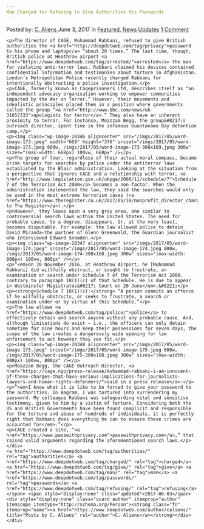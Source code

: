 ```yaml
---
Man Charged for Refusing to Give Authorities His Passwords
---
```

<article class="post-listing post-20341 post type-post status-publish format-standard has-post-thumbnail hentry  tag-authorities tag-charged tag-give tag-man tag-passwords tag-refusing">
    <div class="post-inner">
        <span>Posted by: <a href="https://www.deepdotweb.com/author/caliens/" title="">C. Aliens </a></span>
    <span>June 3, 2017</span>
    <span>in <a href="https://www.deepdotweb.com/category/deepdot-news/" rel="category tag">Featured</a>, <a href="https://www.deepdotweb.com/category/news-updates/" rel="category tag">News Updates</a></span>
    <span><a href="https://www.deepdotweb.com/2017/06/03/man-charged-refusing-give-authorities-passwords/#comments">1 Comment</a></span>
    </p>
    <div class="clear"></div>
    
    <p>The director of CAGE, Muhammad Rabbani, refused to give British authorities the <a href="http://deepdotweb.com/tag/privacy">password to his phone and laptop</a> “about 20 times.” The last time, though, British police at Heathrow airport <a href="https://www.deepdotweb.com/tag/arrested/">arrested</a> the man for violating anti-terror laws. Rabbani claimed his devices contained confidential information and testimonies about torture in Afghanistan. London’s Metropolitan Police recently charged Rabbani for intentionally obstructing a police investigation.</p>
    <p>CAGE, formerly known as Cageprisoners Ltd, describes itself as “an independent advocacy organisation working to empower communities impacted by the War on Terror.” However, their movements and idealistic principles placed them in a position where governments called the group “<a href="http://www.bbc.com/news/uk-31657333">apologists for terror</a>.” They also have an inherent proximity to terror. For instance, Moazzam Begg, the group&#8217;s outreach director, spent time in the infamous Guantanamo Bay detention camp.</p>
    <p><img class="wp-image-20346 aligncenter" src="/imgs/2017/05/word-image-173.jpeg" width="668" height="376" srcset="/imgs/2017/05/word-image-173.jpeg 800w, /imgs/2017/05/word-image-173-300x169.jpeg 300w" sizes="(max-width: 668px) 100vw, 668px" /></p>
    <p>The group of four, regardless of their actual moral compass, became prime targets for searches by police under the antiterror laws established by the Blair administration. Looking at the situation from a perspective that ignores CAGE and a relationship with terror, <a href="http://www.legislation.gov.uk/ukpga/2000/11/schedule/7">Schedule 7 of the Terrorism Act 2000</a> becomes a non-factor. When the administration implemented the law, they said the searches would only be used in the most extreme terrorism cases (<a href="https://www.theregister.co.uk/2017/05/18/nonprofit_director_charged_terrorism_act_2000/">according to The Register</a>).</p>
    <p>However, they leave open a very gray area, one similar to controversial search laws within the United States. The need for probable cause, to a degree, disappears. Or, at the very least, becomes disputable. For example: the law allowed police to detain David Miranda—the partner of Glenn Greenwald, the Guardian journalist who interviewed Edward Snowden.</p>
    <p><img class="wp-image-20347 aligncenter" src="/imgs/2017/05/word-image-174.jpeg" srcset="/imgs/2017/05/word-image-174.jpeg 800w, /imgs/2017/05/word-image-174-300x168.jpeg 300w" sizes="(max-width: 800px) 100vw, 800px" /></p>
    <p>“<em>On 20 November 2016, at Heathrow Airport, he [Muhammad Rabbani] did willfully obstruct, or sought to frustrate, an examination or search under Schedule 7 of the Terrorism Act 2000, contrary to paragraph 18(1)(c) of that Schedule. He is due to appear in Westminster Magistrates&#8217; Court on 20 June</em>.&#8221;</p>
    <p><strong>Schedule 7 18(1)(c):</strong> “A person commits an offence if he wilfully obstructs, or seeks to frustrate, a search or examination under or by virtue of this Schedule.”</p>
    <p>The law allows <a href="https://www.deepdotweb.com/tag/police/">police</a> to effectively detain and search anyone without any probable cause. And, although limitations do exist – i.e., the officers can only detain sometime for nine hours and keep their possessions for seven days, the scope of the law creates a dangerously wide opening for law enforcement to act however they see fit.</p>
    <p><img class="wp-image-20348 aligncenter" src="/imgs/2017/05/word-image-175.jpeg" srcset="/imgs/2017/05/word-image-175.jpeg 800w, /imgs/2017/05/word-image-175-300x188.jpeg 300w" sizes="(max-width: 800px) 100vw, 800px" /></p>
    <p>Moazzam Begg, the CAGE Outreach Director, <a href="https://cage.ngo/press-release/muhammad-rabbani-i-am-innocent-of-these-charges-that-have-serious-implications-for-journalists-lawyers-and-human-rights-defenders/">said in a press release</a>:</p>
    <p>“<em>I know what it is like to be forced to give your password to the authorities. In Bagram, I was tortured into surrendering my password. My colleague Rabbani was safeguarding vital and sensitive testimony, given to him by a victim of torture. Considering both the US and British Governments have been found complicit and responsible for the torture and abuse of hundreds of individuals, it is perfectly right that Rabbani does everything he can to ensure these crimes are accounted for</em>.”</p>
    <p>CAGE created a site, “<a href="https://www.passwithprivacy.com">passwithprivacy.com</a>,” that raised valid arguments regarding the aforementioned search laws.</p>
    </div>
    <a href="https://www.deepdotweb.com/tag/authorities/" rel="tag">authorities</a> <a href="https://www.deepdotweb.com/tag/charged/" rel="tag">charged</a> <a href="https://www.deepdotweb.com/tag/give/" rel="tag">give</a> <a href="https://www.deepdotweb.com/tag/man/" rel="tag">man</a> <a href="https://www.deepdotweb.com/tag/passwords/" rel="tag">passwords</a> <a href="https://www.deepdotweb.com/tag/refusing/" rel="tag">refusing</a></span> <span style="display:none" class="updated">2017-06-03</span>
    <div style="display:none" class="vcard author" itemprop="author" itemscope itemtype="http://schema.org/Person"><strong class="fn" itemprop="name"><a href="https://www.deepdotweb.com/author/caliens/" title="Posts by C. Aliens" rel="author">C. Aliens</a></strong></div>
    </div>
</article>

